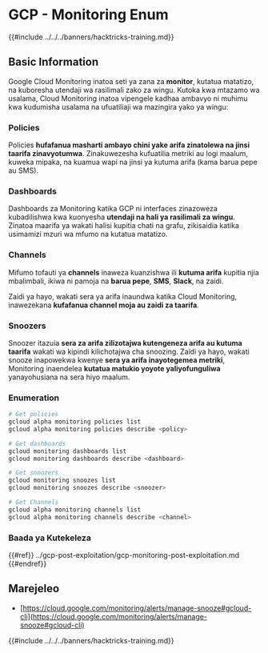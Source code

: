 # GCP - Monitoring Enum

{{#include ../../../banners/hacktricks-training.md}}

## Basic Information

Google Cloud Monitoring inatoa seti ya zana za **monitor**, kutatua matatizo, na kuboresha utendaji wa rasilimali zako za wingu. Kutoka kwa mtazamo wa usalama, Cloud Monitoring inatoa vipengele kadhaa ambavyo ni muhimu kwa kudumisha usalama na ufuatiliaji wa mazingira yako ya wingu:

### Policies

Policies **hufafanua masharti ambayo chini yake arifa zinatolewa na jinsi taarifa zinavyotumwa**. Zinakuwezesha kufuatilia metriki au logi maalum, kuweka mipaka, na kuamua wapi na jinsi ya kutuma arifa (kama barua pepe au SMS).

### Dashboards

Dashboards za Monitoring katika GCP ni interfaces zinazoweza kubadilishwa kwa kuonyesha **utendaji na hali ya rasilimali za wingu**. Zinatoa maarifa ya wakati halisi kupitia chati na grafu, zikisaidia katika usimamizi mzuri wa mfumo na kutatua matatizo.

### Channels

Mifumo tofauti ya **channels** inaweza kuanzishwa ili **kutuma arifa** kupitia njia mbalimbali, ikiwa ni pamoja na **barua pepe**, **SMS**, **Slack**, na zaidi.

Zaidi ya hayo, wakati sera ya arifa inaundwa katika Cloud Monitoring, inawezekana **kufafanua channel moja au zaidi za taarifa**.

### Snoozers

Snoozer itazuia **sera za arifa zilizotajwa kutengeneza arifa au kutuma taarifa** wakati wa kipindi kilichotajwa cha snoozing. Zaidi ya hayo, wakati snooze inapowekwa kwenye **sera ya arifa inayotegemea metriki**, Monitoring inaendelea **kutatua matukio yoyote yaliyofunguliwa** yanayohusiana na sera hiyo maalum.

### Enumeration
```bash
# Get policies
gcloud alpha monitoring policies list
gcloud alpha monitoring policies describe <policy>

# Get dashboards
gcloud monitoring dashboards list
gcloud monitoring dashboards describe <dashboard>

# Get snoozers
gcloud monitoring snoozes list
gcloud monitoring snoozes describe <snoozer>

# Get Channels
gcloud alpha monitoring channels list
gcloud alpha monitoring channels describe <channel>
```
### Baada ya Kutekeleza

{{#ref}}
../gcp-post-exploitation/gcp-monitoring-post-exploitation.md
{{#endref}}

## Marejeleo

- [https://cloud.google.com/monitoring/alerts/manage-snooze#gcloud-cli](https://cloud.google.com/monitoring/alerts/manage-snooze#gcloud-cli)

{{#include ../../../banners/hacktricks-training.md}}
